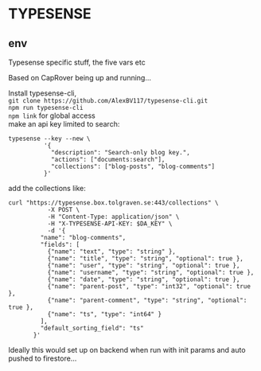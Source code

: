 # TYPESENSE
## env
    
Typesense specific stuff, the five vars etc    
    
Based on CapRover being up and running...    
    
Install typesense-cli,    
`git clone https://github.com/AlexBV117/typesense-cli.git`    
`npm run typesense-cli`    
`npm link` for global access    
make an api key limited to search:    
    
```
typesense --key --new \
          '{
            "description": "Search-only blog key.",
            "actions": ["documents:search"],
            "collections": ["blog-posts", "blog-comments"]
          }'
```          
add the collections like:    
    

```          
curl "https://typesense.box.tolgraven.se:443/collections" \
           -X POST \
           -H "Content-Type: application/json" \
           -H "X-TYPESENSE-API-KEY: $DA_KEY" \
           -d '{
         "name": "blog-comments",
         "fields": [
           {"name": "text", "type": "string" },
           {"name": "title", "type": "string", "optional": true },
           {"name": "user", "type": "string", "optional": true },
           {"name": "username", "type": "string", "optional": true },
           {"name": "date", "type": "string", "optional": true },
           {"name": "parent-post", "type": "int32", "optional": true },
           {"name": "parent-comment", "type": "string", "optional": true },
           {"name": "ts", "type": "int64" }
         ],
         "default_sorting_field": "ts"
       }'
```          
    
Ideally this would set up on backend when run with init params and auto pushed to
firestore...
